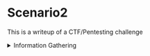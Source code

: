 # Scenario2
 
This is a writeup of a CTF/Pentesting challenge

<details><summary>Information Gathering</summary>
<p>

First things first, I ran a pingsweep scan using Nmap to identify possible targets across the network

![](/images/1.png)

We know have five targets:

* 192.168.22.1
* 192.168.22.20
* 192.168.22.30
* 192.168.22.40
* 192.168.22.45

With this information we can start scanning each one:

<details><summary>192.168.22.1</summary>
<p>
The IP of this machine could indicate that it is the router/default gateway of the network. Most routers either end in .1 or .254 for convenience. The first scan we run is a simple all ports scan outputting to a "normal" file.

![](/images/2%20pfsense%20allports.png)

Looking at the results, we can gather a few things. First, that it is running DNS - almost confirming suspicions it is the router. It is also running a possible website or web interface on port 80 and another service running on port 2222 called "EtherNetIP-1. Researching port 2222 indicates some results telling us what it could possibly be. 

![](/images/port%202222.png)

Now that we have a number of open ports, a more detailed scan can be run on these three ports only - this is much faster than running it across all ports.

![](/images/3%20pfsense%20servscan.png)

This reveals some much more interesting information. It tells us that "lighttpd 1.4.35" is running on port 80 and that port 2222 is actually running SSH (away from the default port of 22) with a version called OpenSHH 6.6.1.

With this information, the first thing I did was check out the webpage. Navigating to it reveals a pfsense login page - confirming this is a router. It could possible be open to brute force if it has a weak password. However, before bruteforcing it and going wild, maybe they didn't change the default credentials? Googling for pfsense default credentials reveals that pfsense:pfsense is the username and password. 

![](/images/pfsensedefault.png)

However, this will fail. Next, we can try a bruteforce attack using Hydra. Hydra needs 3 things before it starts to crack - the URL, the type of HTTP request, location of username/password forms. To get these, we first intercept a request to login using any credentials - I used test and test

![](/images/pfsense%20burp%20intercept.png)

The highlighted text at the bottom we will need so keep a hold of it. First, the URL we need is simply the IP address followed by the request in the HTTP request - in this case, it is simply "/index.php". 

Next, we need the actual information being sent (the highlighted part) which includes a username field called "usernamefld" and a password field called "passwordfld. Looking carefully, you should see the fake credentials you entered in these fields. 

Finally, we need an error message so Hydra knows if the password hasn't worked. This varies from login page to login page. In this case, the error message is "Username or Password incorrect"

![](/images/incorrect.png)

Putting these parts all together in the Hydra command should look like the following:

![](/images/pfsense%20bruteforce.png)

This breaks down into the following parts:

* hydra -l admin specifies the username to use as "admin"
* -P /usr/share/wordlists/rockyou.txt specifies the wordlist to use
* http-post-form specifies the HTTP method this request uses - as found in Burp Suite titled "POST"
* "/index.php is the login page itself
* __csrf_magic...login=Login - this long string indicates the actual data being sent
    * Worth noting here that the username and password fields have been replaced by ^USER^ and &PASS^ which tells Hydra which parts to replace - ^USER^ gets replaced with admin and ^PASS^ gets replaced with every password in the wordlist we chose
* Username or Password incorrect" specifies the error message for a failed login - helps Hydra know if the password worked or not. If this message is in the HTTP response, the login failed. If not, the password worked.


</p>
</details>

<details><summary>192.168.22.20</summary>
<p>

</p>
</details>

<details><summary>192.168.22.30</summary>
<p>

</p>
</details>

<details><summary>192.168.22.40</summary>
<p>

</p>
</details>

<details><summary>192.168.22.45</summary>
<p>

</p>
</details>
